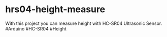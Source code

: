 # hrs04-height-measure
With this project you can measure height with HC-SR04 Ultrasonic Sensor. #Arduino #HC-SR04 #Height
